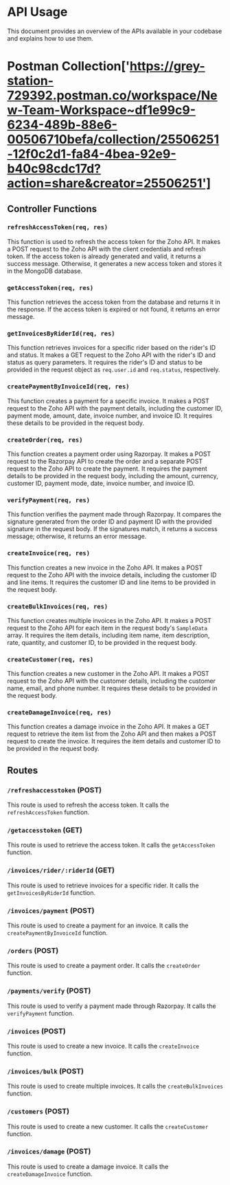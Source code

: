 # API Usage

This document provides an overview of the APIs available in your codebase and explains how to use them.

# Postman Collection['https://grey-station-729392.postman.co/workspace/New-Team-Workspace~df1e99c9-6234-489b-88e6-00506710befa/collection/25506251-12f0c2d1-fa84-4bea-92e9-b40c98cdc17d?action=share&creator=25506251']

## Controller Functions

### `refreshAccessToken(req, res)`

This function is used to refresh the access token for the Zoho API. It makes a POST request to the Zoho API with the client credentials and refresh token. If the access token is already generated and valid, it returns a success message. Otherwise, it generates a new access token and stores it in the MongoDB database.

### `getAccessToken(req, res)`

This function retrieves the access token from the database and returns it in the response. If the access token is expired or not found, it returns an error message.

### `getInvoicesByRiderId(req, res)`

This function retrieves invoices for a specific rider based on the rider's ID and status. It makes a GET request to the Zoho API with the rider's ID and status as query parameters. It requires the rider's ID and status to be provided in the request object as `req.user.id` and `req.status`, respectively.

### `createPaymentByInvoiceId(req, res)`

This function creates a payment for a specific invoice. It makes a POST request to the Zoho API with the payment details, including the customer ID, payment mode, amount, date, invoice number, and invoice ID. It requires these details to be provided in the request body.

### `createOrder(req, res)`

This function creates a payment order using Razorpay. It makes a POST request to the Razorpay API to create the order and a separate POST request to the Zoho API to create the payment. It requires the payment details to be provided in the request body, including the amount, currency, customer ID, payment mode, date, invoice number, and invoice ID.

### `verifyPayment(req, res)`

This function verifies the payment made through Razorpay. It compares the signature generated from the order ID and payment ID with the provided signature in the request body. If the signatures match, it returns a success message; otherwise, it returns an error message.

### `createInvoice(req, res)`

This function creates a new invoice in the Zoho API. It makes a POST request to the Zoho API with the invoice details, including the customer ID and line items. It requires the customer ID and line items to be provided in the request body.

### `createBulkInvoices(req, res)`

This function creates multiple invoices in the Zoho API. It makes a POST request to the Zoho API for each item in the request body's `SampleData` array. It requires the item details, including item name, item description, rate, quantity, and customer ID, to be provided in the request body.

### `createCustomer(req, res)`

This function creates a new customer in the Zoho API. It makes a POST request to the Zoho API with the customer details, including the customer name, email, and phone number. It requires these details to be provided in the request body.

### `createDamageInvoice(req, res)`

This function creates a damage invoice in the Zoho API. It makes a GET request to retrieve the item list from the Zoho API and then makes a POST request to create the invoice. It requires the item details and customer ID to be provided in the request body.

## Routes

### `/refreshaccesstoken` (POST)

This route is used to refresh the access token. It calls the `refreshAccessToken` function.

### `/getaccesstoken` (GET)

This route is used to retrieve the access token. It calls the `getAccessToken` function.

### `/invoices/rider/:riderId` (GET)

This route is used to retrieve invoices for a specific rider. It calls the `getInvoicesByRiderId` function.

### `/invoices/payment` (POST)

This route is used to create a payment for an invoice. It calls the `createPaymentByInvoiceId` function.

### `/orders` (POST)

This route is used to create a payment order. It calls the `createOrder` function.

### `/payments/verify` (POST)

This route is used to verify a payment made through Razorpay. It calls the `verifyPayment` function.

### `/invoices` (POST)

This route is used to create a new invoice. It calls the `createInvoice` function.

### `/invoices/bulk` (POST)

This route is used to create multiple invoices. It calls the `createBulkInvoices` function.

### `/customers` (POST)

This route is used to create a new customer. It calls the `createCustomer` function.

### `/invoices/damage` (POST)

This route is used to create a damage invoice. It calls the `createDamageInvoice` function.
